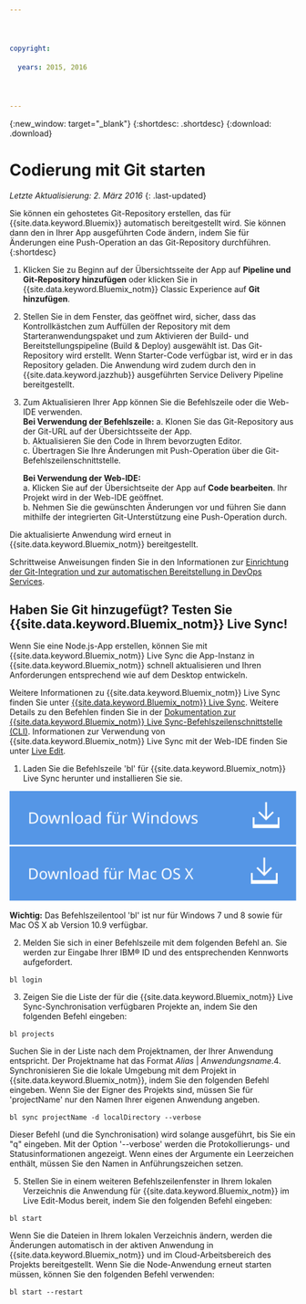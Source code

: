 ```yaml
---

 

copyright:

  years: 2015, 2016

 

---
```


{:new_window: target="_blank"}
{:shortdesc: .shortdesc}
{:download: .download}

# Codierung mit Git starten
*Letzte Aktualisierung: 2. März 2016*
{: .last-updated}  

Sie können ein gehostetes Git-Repository erstellen, das für {{site.data.keyword.Bluemix}} automatisch bereitgestellt wird. Sie können dann den in Ihrer App ausgeführten Code ändern, indem Sie für Änderungen eine Push-Operation an das Git-Repository durchführen. 
{:shortdesc}

1. Klicken Sie zu Beginn auf der Übersichtsseite der App auf **Pipeline und Git-Repository hinzufügen** oder klicken Sie in {{site.data.keyword.Bluemix_notm}} Classic Experience auf **Git hinzufügen**. 
2. Stellen Sie in dem Fenster, das geöffnet wird, sicher, dass das Kontrollkästchen zum Auffüllen der Repository mit dem Starteranwendungspaket und zum Aktivieren der Build- und Bereitstellungspipeline (Build & Deploy) ausgewählt ist. Das Git-Repository wird erstellt. Wenn Starter-Code verfügbar ist, wird er in das Repository geladen. Die Anwendung wird zudem durch den in {{site.data.keyword.jazzhub}} ausgeführten Service Delivery Pipeline bereitgestellt.  
3. Zum Aktualisieren Ihrer App können Sie die Befehlszeile oder die Web-IDE verwenden.  
   **Bei Verwendung der Befehlszeile:**
   a. Klonen Sie das Git-Repository aus der Git-URL auf der Übersichtsseite der App.  
   b. Aktualisieren Sie den Code in Ihrem bevorzugten Editor.  
   c. Übertragen Sie Ihre Änderungen mit Push-Operation über die Git-Befehlszeilenschnittstelle.  
	    
   **Bei Verwendung der Web-IDE:**  
   a. Klicken Sie auf der Übersichtseite der App auf **Code bearbeiten**. Ihr Projekt wird in der Web-IDE geöffnet.  
   b. Nehmen Sie die gewünschten Änderungen vor und führen Sie dann mithilfe der integrierten Git-Unterstützung eine Push-Operation durch.  
		
Die aktualisierte Anwendung wird erneut in {{site.data.keyword.Bluemix_notm}} bereitgestellt.  

Schrittweise Anweisungen finden Sie in den Informationen zur [Einrichtung der Git-Integration und zur automatischen Bereitstellung in DevOps Services](https://hub.jazz.net/tutorials/jazzeditor/#git_integration_and_autodeployment).  

## Haben Sie Git hinzugefügt? Testen Sie {{site.data.keyword.Bluemix_notm}} Live Sync!  

Wenn Sie eine Node.js-App erstellen, können Sie mit {{site.data.keyword.Bluemix_notm}} Live Sync die App-Instanz in {{site.data.keyword.Bluemix_notm}} schnell aktualisieren und Ihren Anforderungen entsprechend wie auf dem Desktop entwickeln.  

Weitere Informationen zu {{site.data.keyword.Bluemix_notm}} Live Sync finden Sie unter [{{site.data.keyword.Bluemix_notm}} Live Sync](../develop/bluemixlive.html). Weitere Details zu den Befehlen finden Sie in der [Dokumentation zur {{site.data.keyword.Bluemix_notm}} Live Sync-Befehlszeilenschnittstelle (CLI)](../cli/reference/bl/index.html). Informationen zur Verwendung von {{site.data.keyword.Bluemix_notm}} Live Sync mit der Web-IDE finden Sie unter [Live Edit](../develop/bluemixlive.html).  

1. Laden Sie die Befehlszeile 'bl' für {{site.data.keyword.Bluemix_notm}} Live Sync herunter und installieren Sie sie. 

<p>
<a class="xref" href="http://livesyncdownload.ng.bluemix.net/downloads/blive_setup.msi" target="_blank" title="(Wird in einer neuen Registerkarte oder in einem neuen Fenster geöffnet)"><img class="image" src="images/bl_gs_icons_windows_b.svg" alt="Schaltfläche zum Herunterladen der Windows-Befehlszeile 'bl'" /> </a>
<a class="xref" href="http://livesyncdownload.ng.bluemix.net/downloads/BluemixLive.pkg" target="_blank" title="(Wird in einer neuen Registerkarte oder in einem neuen Fenster geöffnet)"><img class="image" src="images/bl_gs_icons_mac-osx_b.svg" alt="Schaltfläche zum Herunterladen der Mac-Befehlszeile 'bl'" /> </a>
</p>

**Wichtig:** Das Befehlszeilentool 'bl' ist nur für Windows 7 und 8 sowie für Mac OS X ab Version 10.9 verfügbar. 

2. Melden Sie sich in einer Befehlszeile mit dem folgenden Befehl an. Sie werden zur Eingabe Ihrer IBM® ID und des entsprechenden Kennworts aufgefordert. 
```
bl login
```

3. Zeigen Sie die Liste der für die {{site.data.keyword.Bluemix_notm}} Live Sync-Synchronisation verfügbaren Projekte an, indem Sie den folgenden Befehl eingeben: 
```
bl projects
```
Suchen Sie in der Liste nach dem Projektnamen, der Ihrer Anwendung entspricht. Der Projektname hat das Format *Alias* | *Anwendungsname*.4. Synchronisieren Sie die lokale Umgebung mit dem Projekt in {{site.data.keyword.Bluemix_notm}}, indem Sie den folgenden Befehl eingeben. Wenn Sie der Eigner des Projekts sind, müssen Sie für 'projectName' nur den Namen Ihrer eigenen Anwendung angeben. 
<!--- this command needs italicized parameters projectName localDirectory and yellow on 'local' -->
```
bl sync projectName -d localDirectory --verbose
```
Dieser Befehl (und die Synchronisation) wird solange ausgeführt, bis Sie ein "q" eingeben. Mit der Option '--verbose' werden die Protokollierungs- und Statusinformationen angezeigt. Wenn eines der Argumente ein Leerzeichen enthält, müssen Sie den Namen in Anführungszeichen setzen. 

5. Stellen Sie in einem weiteren Befehlszeilenfenster in Ihrem lokalen Verzeichnis die Anwendung für {{site.data.keyword.Bluemix_notm}} im Live Edit-Modus bereit, indem Sie den folgenden Befehl eingeben:
```
bl start
```  

Wenn Sie die Dateien in Ihrem lokalen Verzeichnis ändern, werden die Änderungen automatisch in der aktiven Anwendung in {{site.data.keyword.Bluemix_notm}} und im Cloud-Arbeitsbereich des Projekts bereitgestellt. Wenn Sie die Node-Anwendung erneut starten müssen, können Sie den folgenden Befehl verwenden:
```
bl start --restart 
```
